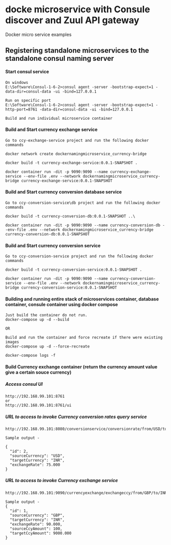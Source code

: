 # docke microservice with Consule discover and Zuul API gateway

Docker micro service examples

## Registering standalone microservices to the standalone consul naming server

#### Start consul service

```
On windows
E:\Software\Consul-1-6-2>consul agent -server -bootstrap-expect=1 -data-dir=consul-data -ui -bind=127.0.0.1

Run on specific port
E:\Software\Consul-1-6-2>consul agent -server -bootstrap-expect=1 -http-port=8761 -data-dir=consul-data -ui -bind=127.0.0.1

Build and run individual microservice container
```

#### Build and Start currency exchange service

```
Go to ccy-exchange-service project and run the following docker commands

docker network create dockernamingmicroservice_currency-bridge

docker build -t currency-exchange-service:0.0.1-SNAPSHOT .

docker container run -dit -p 9090:9090 --name currency-exchange-service --env-file .env --network dockernamingmicroservice_currency-bridge currency-exchange-service:0.0.1-SNAPSHOT
```

#### Build and Start currency conversion database service

```
Go to ccy-conversion-service\db project and run the following docker commands

docker build -t currency-conversion-db:0.0.1-SNAPSHOT ..\

docker container run -dit -p 9090:9090 --name currency-conversion-db --env-file .env --network dockernamingmicroservice_currency-bridge currency-conversion-db:0.0.1-SNAPSHOT
```

#### Build and Start currency conversion service

```
Go to ccy-conversion-service project and run the following docker commands

docker build -t currency-conversion-service:0.0.1-SNAPSHOT .

docker container run -dit -p 9090:9090 --name currency-conversion-service --env-file .env --network dockernamingmicroservice_currency-bridge currency-conversion-service:0.0.1-SNAPSHOT
```

#### Building and running entire stack of microservices container, database container, consule container using docker compose

```
Just build the container do not run.
docker-compose up -d --build

OR

Build and run the container and force recreate if there were existing images
docker-compose up -d --force-recreate

docker-compose logs -f
```

#### Build Currency exchange container (return the currency amount value give a certain souce currency)

##### Access consul UI

```
http://192.168.99.101:8761
or
http://192.168.99.101:8761/ui
```

##### URL to access to invoke Currency conversion rates query service

```
http://192.168.99.101:8080/conversionservice/conversionrate/from/USD/to/INR

Sample output -

{
  "id": 2,
  "sourceCurrency": "USD",
  "targetCurrency": "INR",
  "exchangeRate": 75.000
}
```

##### URL to access to invoke Currency exchange service

```
http://192.168.99.101:9090/currencyexchange/exchangeccy/from/GBP/to/INR/amount/100

Sample output -
{
  "id": 1,
  "sourceCurrency": "GBP",
  "targetCurrency": "INR",
  "exchangeRate": 90.000,
  "sourceCcyAmount": 100,
  "targetCcyAmount": 9000.000
}
```
